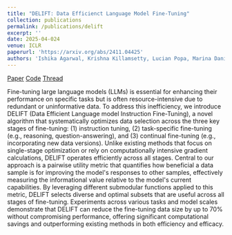 ```yaml
---
title: "DELIFT: Data Efficienct Language Model Fine-Tuning"
collection: publications
permalink: /publications/delift
excerpt: ''
date: 2025-04-024
venue: ICLR
paperurl: 'https://arxiv.org/abs/2411.04425'
authors: 'Ishika Agarwal, Krishna Killamsetty, Lucian Popa, Marina Danilevsky'
---
```


[Paper](https://arxiv.org/abs/2411.04425)
[Code](https://github.com/agarwalishika/DELIFT)
[Thread](https://x.com/wonderingishika/status/1854770402590851119)

Fine-tuning large language models (LLMs) is essential for enhancing their performance on specific tasks but is often resource-intensive due to redundant or uninformative data. To address this inefficiency, we introduce DELIFT (Data Efficient Language model Instruction Fine-Tuning), a novel algorithm that systematically optimizes data selection across the three key stages of fine-tuning: (1) instruction tuning, (2) task-specific fine-tuning (e.g., reasoning, question-answering), and (3) continual fine-tuning (e.g., incorporating new data versions). Unlike existing methods that focus on single-stage optimization or rely on computationally intensive gradient calculations, DELIFT operates efficiently across all stages. Central to our approach is a pairwise utility metric that quantifies how beneficial a data sample is for improving the model's responses to other samples, effectively measuring the informational value relative to the model's current capabilities. By leveraging different submodular functions applied to this metric, DELIFT selects diverse and optimal subsets that are useful across all stages of fine-tuning. Experiments across various tasks and model scales demonstrate that DELIFT can reduce the fine-tuning data size by up to 70% without compromising performance, offering significant computational savings and outperforming existing methods in both efficiency and efficacy.